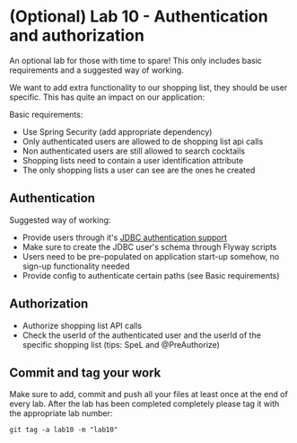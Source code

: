 # (Optional) Lab 10 - Authentication and authorization

An optional lab for those with time to spare! This only includes basic requirements and a suggested way of working.

We want to add extra functionality to our shopping list, they should be user specific. This has quite an impact on our application:

Basic requirements:

* Use Spring Security (add appropriate dependency)
* Only authenticated users are allowed to de shopping list api calls
* Non authenticated users are still allowed to search cocktails
* Shopping lists need to contain a user identification attribute
* The only shopping lists a user can see are the ones he created

## Authentication

Suggested way of working:

* Provide users through it's [JDBC authentication support](https://docs.spring.io/spring-security/site/docs/current/reference/htmlsingle/#jc-authentication-jdbc)
* Make sure to create the JDBC user's schema through Flyway scripts
* Users need to be pre-populated on application start-up somehow, no sign-up functionality needed
* Provide config to authenticate certain paths (see Basic requirements)

## Authorization

* Authorize shopping list API calls
* Check the userId of the authenticated user and the userId of the specific shopping list (tips: SpeL and @PreAuthorize)

## Commit and tag your work

Make sure to add, commit and push all your files at least once at the end of every lab. After the lab has been completed completely please tag it with the appropriate lab number:

````
git tag -a lab10 -m "lab10"
````
